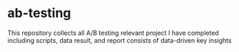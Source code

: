 # ab-testing
This repository collects all A/B testing relevant project I have completed including scripts, data result, and report consists of data-driven key insights

